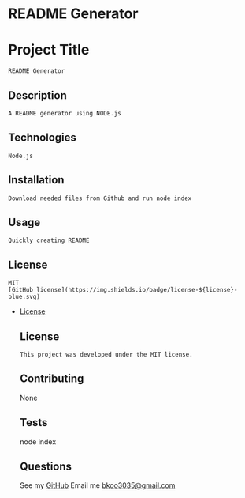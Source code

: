 # README Generator

  # Project Title
    README Generator
  
  ## Description
    A README generator using NODE.js

  ## Technologies
    Node.js
  ## Installation
    Download needed files from Github and run node index
  
  ## Usage
    Quickly creating README

  ## License
    MIT
    [GitHub license](https://img.shields.io/badge/license-${license}-blue.svg)
    
* [License](#license)

    ## License
      This project was developed under the MIT license.
  
  ## Contributing
    None

  ## Tests
    node index

  ## Questions
  See my [GitHub](https://www.github.com/Koober97)
  Email me <bkoo3035@gmail.com>

